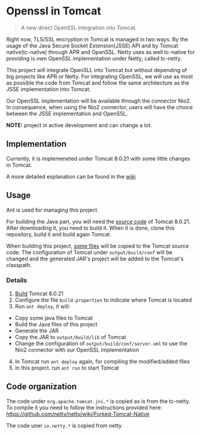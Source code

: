 # Openssl in Tomcat

> A new direct OpenSSL integration into Tomcat.

Right now, TLS/SSL encryption in Tomcat is managed in two ways. By the usage of the Java Secure Socket Extension(JSSE) API and by Tomcat native(tc-native) through APR and OpenSSL. Netty uses as well tc-native for providing is own OpenSSL implementation under Netty, called tc-netty.

This project will integrate OpenSLL into Tomcat but without depending of big projects like APR or Netty. For integrating OpenSSL, we will use as most as possible the code from Tomcat and follow the same architecture as the JSSE implementation into Tomcat.

Our OpenSSL implementation will be available through the connector Nio2. In consequence, when using the Nio2 connector, users will have the choice between the JSSE implementation and OpenSSL.

**NOTE:** project in active development and can change a lot.

## Implementation

Currently, it is implemeneted under Tomcat 8.0.21 with some little changes in Tomcat.

A more detailed explanation can be found in the [wiki](https://github.com/facenord-sud/tomcat-openssl/wiki/OpenSSL-directly-into-Tomcat)

## Usage
 Ant is used for managing this project.
 
For building the Java part, you will need the [source code](http://tomcat.apache.org/download-80.cgi) of Tomcat 8.0.21. After downloading it, you need to build it. When it is done, clone this repository, build it and build again Tomcat.

When building this project, [some files](https://github.com/facenord-sud/tomcat-openssl/tree/master/src/main/java/org/apache/tomcat/util/net) will be copied to the Tomcat source code. The configuration of Tomcat under `output/build/conf` will be changed and the generated JAR's project will be added to the Tomcat's classpath.

### Details
1. [Build](https://tomcat.apache.org/tomcat-8.0-doc/building.html) Tomcat 8.0.21
2. Configure the file `build.properties` to indicate where Tomcat is located
3. Run `ant deploy`, it will:
  * Copy some java files to Tomcat
  * Build the Java files of this project
  * Generate the JAR
  * Copy the JAR to `output/build/lib` of Tomcat
  * Change the configuration of `output/build/conf/server.xml` to use the Nio2 connector with our OpenSSL implementation
4. In Tomcat run `ant deploy` again, for compiling the modified/added files
5. In this project. run `ant run` to start Tomcat

## Code organization

The code under `org.apache.tomcat.jni.*` is copied as is from the tc-netty. To compile it you need to follow the instructions provided here: https://github.com/netty/netty/wiki/Forked-Tomcat-Native

The code uner `io.netty.*` is copied from netty
